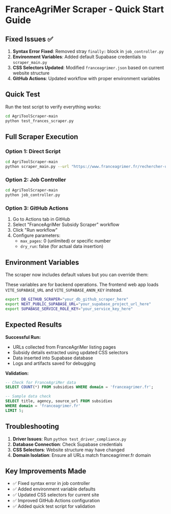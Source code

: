 # FranceAgriMer Scraper - Quick Start Guide

## Fixed Issues ✅

1. **Syntax Error Fixed**: Removed stray `finally:` block in `job_controller.py`
2. **Environment Variables**: Added default Supabase credentials to `scraper_main.py`
3. **CSS Selectors Updated**: Modified `franceagrimer.json` based on current website structure
4. **GitHub Actions**: Updated workflow with proper environment variables

## Quick Test

Run the test script to verify everything works:

```bash
cd AgriToolScraper-main
python test_frances_scraper.py
```

## Full Scraper Execution

### Option 1: Direct Script
```bash
cd AgriToolScraper-main
python scraper_main.py --url "https://www.franceagrimer.fr/rechercher-une-aide" --max-pages 2
```

### Option 2: Job Controller
```bash
cd AgriToolScraper-main
python job_controller.py
```

### Option 3: GitHub Actions
1. Go to Actions tab in GitHub
2. Select "FranceAgriMer Subsidy Scraper" workflow  
3. Click "Run workflow"
4. Configure parameters:
   - `max_pages`: 0 (unlimited) or specific number
   - `dry_run`: false (for actual data insertion)

## Environment Variables

The scraper now includes default values but you can override them:

These variables are for backend operations. The frontend web app loads
`VITE_SUPABASE_URL` and `VITE_SUPABASE_ANON_KEY` instead.

```bash
export DB_GITHUB_SCRAPER="your_db_github_scraper_here"
export NEXT_PUBLIC_SUPABASE_URL="your_supabase_project_url_here"
export SUPABASE_SERVICE_ROLE_KEY="your_service_key_here"
```

## Expected Results

**Successful Run:**
- URLs collected from FranceAgriMer listing pages
- Subsidy details extracted using updated CSS selectors
- Data inserted into Supabase database
- Logs and artifacts saved for debugging

**Validation:**
```sql
-- Check for FranceAgriMer data
SELECT COUNT(*) FROM subsidies WHERE domain = 'franceagrimer.fr';

-- Sample data check
SELECT title, agency, source_url FROM subsidies 
WHERE domain = 'franceagrimer.fr' 
LIMIT 5;
```

## Troubleshooting

1. **Driver Issues**: Run `python test_driver_compliance.py`
2. **Database Connection**: Check Supabase credentials
3. **CSS Selectors**: Website structure may have changed
4. **Domain Isolation**: Ensure all URLs match franceagrimer.fr domain

## Key Improvements Made

- ✅ Fixed syntax error in job controller
- ✅ Added environment variable defaults
- ✅ Updated CSS selectors for current site
- ✅ Improved GitHub Actions configuration
- ✅ Added quick test script for validation